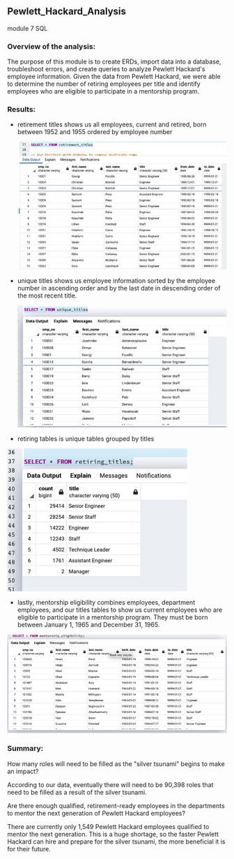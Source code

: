## Pewlett_Hackard_Analysis
module 7 SQL

### Overview of the analysis:
 

The purpose of this module is to create ERDs, import data into a database, troubleshoot errors, and create queries to analyze Pewlett Hackard's employee information. Given the data from Pewlett Hackard, we were able to determine the number of retiring employees per title and identify employees who are eligible to participate in a mentorship program.


### Results:
       
* retirement titles shows us all employees, current and retired, born between 1952 and 1955 ordered by employee number

  !["boomer_employees"](retirement_titles.png)
* unique titles shows us employee information sorted by the employee number in ascending order and by the last date in descending order of the most                recent title.

  !["unique"](unique_titles.png)
 * retiring tables is unique tables grouped by titles 
 
  !["retiring"](retiring_titles.png)
 * lastly, mentorship eligibility combines employees, department employees, and our titles tables to show us current employees who are eligible to participate in a mentorship program. They must be born between January 1, 1965 and December 31, 1965. 
 
  !["mentorship"](mentorship_eligibility.png)


### Summary:
How many roles will need to be filled as the "silver tsunami" begins to make an impact?

According to our data, eventually there will need to be 90,398 roles that need to be filled as a result of the silver tsunami.
   
Are there enough qualified, retirement-ready employees in the departments to mentor the next generation of Pewlett Hackard employees?

There are currently only 1,549 Pewlett Hackard employees qualified to mentor the next generation. This is a huge shortage, so the faster Pewlett Hackard can hire and prepare for the silver tsunami, the more beneficial it is for their future.
